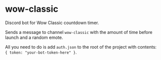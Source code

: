 # wow-classic

Discord bot for Wow Classic countdown timer.

Sends a message to channel `wow-classic` with the amount of time before launch and a random emote.

All you need to do is add `auth.json` to the root of the project with contents: `{ token: "your-bot-token-here" }`.
